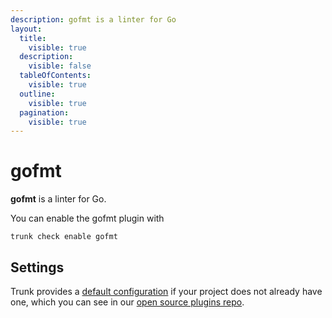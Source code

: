 ```yaml
---
description: gofmt is a linter for Go
layout:
  title:
    visible: true
  description:
    visible: false
  tableOfContents:
    visible: true
  outline:
    visible: true
  pagination:
    visible: true
---
```


# gofmt

**gofmt** is a linter for Go.

You can enable the gofmt plugin with

```shell
trunk check enable gofmt
```

## Settings



Trunk provides a [default configuration](https://github.com/trunk-io/plugins/tree/main/linters/gofmt) if your project does not already have one,
which you can see in our [open source plugins repo](https://github.com/trunk-io/plugins/tree/main).

